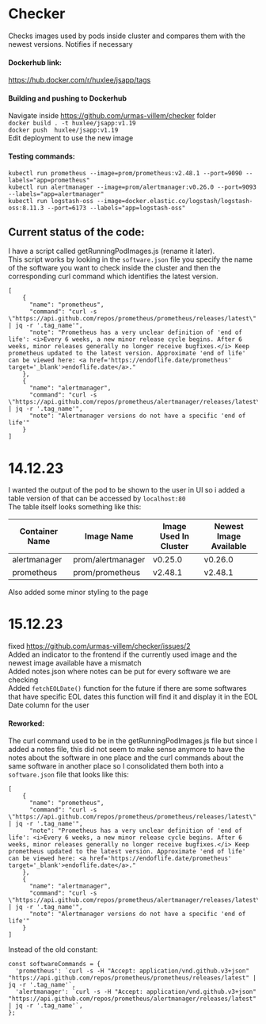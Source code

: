# Checker

Checks images used by pods inside cluster and compares them with the newest versions. Notifies if necessary

#### Dockerhub link:
https://hub.docker.com/r/huxlee/jsapp/tags

#### Building and pushing to Dockerhub
Navigate inside https://github.com/urmas-villem/checker folder                                 
```docker build . -t huxlee/jsapp:v1.19```                            
```docker push  huxlee/jsapp:v1.19```                            
Edit deployment to use the new image                                  


#### Testing commands:
```             
kubectl run prometheus --image=prom/prometheus:v2.48.1 --port=9090 --labels="app=prometheus"                 
kubectl run alertmanager --image=prom/alertmanager:v0.26.0 --port=9093 --labels="app=alertmanager"   
kubectl run logstash-oss --image=docker.elastic.co/logstash/logstash-oss:8.11.3 --port=6173 --labels="app=logstash-oss"
```                           

## Current status of the code:

I have a script called getRunningPodImages.js (rename it later).                                      
This script works by looking in the ```software.json``` file you specify the name of the software you want to check inside the cluster and then the corresponding curl command which identifies the latest version.                                
```
[
    {
      "name": "prometheus",
      "command": "curl -s \"https://api.github.com/repos/prometheus/prometheus/releases/latest\" | jq -r '.tag_name'",
      "note": "Prometheus has a very unclear definition of 'end of life': <i>Every 6 weeks, a new minor release cycle begins. After 6 weeks, minor releases generally no longer receive bugfixes.</i> Keep prometheus updated to the latest version. Approximate 'end of life' can be viewed here: <a href='https://endoflife.date/prometheus' target='_blank'>endoflife.date</a>."
    },
    {
      "name": "alertmanager",
      "command": "curl -s \"https://api.github.com/repos/prometheus/alertmanager/releases/latest\" | jq -r '.tag_name'",
      "note": "Alertmanager versions do not have a specific 'end of life'"
    }
]
```                                                                 

# 14.12.23
I wanted the output of the pod to be shown to the user in UI so i added a table version of that can be accessed by ```localhost:80```                           
The table itself looks something like this:              

| Container Name | Image Name        | Image Used In Cluster | Newest Image Available |
|----------------|-------------------|----------------------|------------------------|
| alertmanager   | prom/alertmanager | v0.25.0              | v0.26.0                |
| prometheus     | prom/prometheus   | v2.48.1              | v2.48.1                | 

Also added some minor styling to the page                                        

# 15.12.23
fixed https://github.com/urmas-villem/checker/issues/2                 
Added an indicator to the frontend if the currently used image and the newest image available have a mismatch                         
Added notes.json where notes can be put for every software we are checking                                  
Added ```fetchEOLDate()``` function for the future if there are some softwares that have specific EOL dates this function will find it and display it in the EOL Date column for the user      
#### Reworked:
The curl command used to be in the getRunningPodImages.js file but since I added a notes file, this did not seem to make sense anymore to have the notes about the software in one place and the curl commands about the same software in another place so I consolidated them both into a ```software.json``` file that looks like this:
```
[
    {
      "name": "prometheus",
      "command": "curl -s \"https://api.github.com/repos/prometheus/prometheus/releases/latest\" | jq -r '.tag_name'",
      "note": "Prometheus has a very unclear definition of 'end of life': <i>Every 6 weeks, a new minor release cycle begins. After 6 weeks, minor releases generally no longer receive bugfixes.</i> Keep prometheus updated to the latest version. Approximate 'end of life' can be viewed here: <a href='https://endoflife.date/prometheus' target='_blank'>endoflife.date</a>."
    },
    {
      "name": "alertmanager",
      "command": "curl -s \"https://api.github.com/repos/prometheus/alertmanager/releases/latest\" | jq -r '.tag_name'",
      "note": "Alertmanager versions do not have a specific 'end of life'"
    }
]
```
Instead of the old constant:
```
const softwareCommands = {
  'prometheus': `curl -s -H "Accept: application/vnd.github.v3+json" "https://api.github.com/repos/prometheus/prometheus/releases/latest" | jq -r '.tag_name'`,
  'alertmanager': `curl -s -H "Accept: application/vnd.github.v3+json" "https://api.github.com/repos/prometheus/alertmanager/releases/latest" | jq -r '.tag_name'`,
};
``` 
